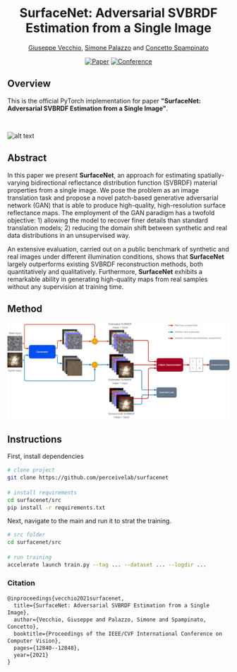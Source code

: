 <div align="center">    
 
# SurfaceNet: Adversarial SVBRDF Estimation from a Single Image     
[Giuseppe Vecchio](https://github.com/giuvecchio), [Simone Palazzo](https://github.com/simopal6) and [Concetto Spampinato](https://github.com/cspampin)

[![Paper](http://img.shields.io/badge/paper-arxiv.2107.11298-B31B1B.svg)](https://arxiv.org/abs/2107.11298)
[![Conference](http://img.shields.io/badge/ICCV-2021-4b44ce.svg)](https://openaccess.thecvf.com/content/ICCV2021/html/Vecchio_SurfaceNet_Adversarial_SVBRDF_Estimation_From_a_Single_Image_ICCV_2021_paper.html)

<!--  
Conference   
-->   
</div>
 
## Overview   
This is the official PyTorch implementation for paper __"SurfaceNet: Adversarial SVBRDF Estimation from a Single Image"__.

<br/>

![alt text](https://github.com/perceivelab/surfacenet/blob/main/imgs/hd_sample.jpg?raw=true)

<!--![alt text](https://github.com/perceivelab/surfacenet/blob/main/imgs/figures/framework.png?raw=true)-->

## Abstract

In this paper we present **SurfaceNet**, an approach for estimating spatially-varying bidirectional reflectance distribution function (SVBRDF) material properties from a single image.
We pose the problem as an image translation task and propose a novel patch-based generative adversarial network (GAN) that is able to produce high-quality, high-resolution surface reflectance maps. The employment of the GAN paradigm has a twofold objective: 1) allowing the model to recover finer details than standard translation models; 2) reducing the domain shift between synthetic and real data distributions in an unsupervised way.

An extensive evaluation, carried out on a public benchmark of synthetic and real images under different illumination conditions, shows that **SurfaceNet** largely outperforms existing SVBRDF reconstruction methods, both quantitatively and qualitatively.
Furthermore, **SurfaceNet** exhibits a remarkable ability in generating high-quality maps from real samples without any supervision at training time. 

## Method
![alt text](https://github.com/perceivelab/surfacenet/blob/main/imgs/figures/framework.png?raw=true)

## Instructions   
First, install dependencies   
```bash
# clone project   
git clone https://github.com/perceivelab/surfacenet

# install requirements 
cd surfacenet/src
pip install -r requirements.txt
 ```   
 Next, navigate to the main and run it to strat the training.   
 ```bash
# src folder
cd surfacenet/src

# run training   
accelerate launch train.py --tag ... --dataset ... --logdir ...
```


### Citation   
```
@inproceedings{vecchio2021surfacenet,
  title={SurfaceNet: Adversarial SVBRDF Estimation from a Single Image},
  author={Vecchio, Giuseppe and Palazzo, Simone and Spampinato, Concetto},
  booktitle={Proceedings of the IEEE/CVF International Conference on Computer Vision},
  pages={12840--12848},
  year={2021}
}
```   

